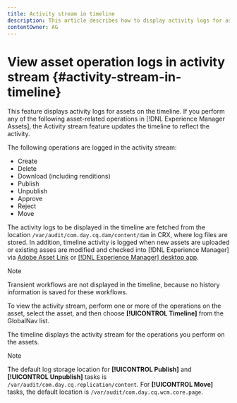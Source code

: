 ```yaml
---
title: Activity stream in timeline
description: This article describes how to display activity logs for assets on the timeline.
contentOwner: AG
---
```


# View asset operation logs in activity stream {#activity-stream-in-timeline}

This feature displays activity logs for assets on the timeline. If you perform any of the following asset-related operations in [!DNL Experience Manager Assets], the Activity stream feature updates the timeline to reflect the activity.

The following operations are logged in the activity stream:

* Create
* Delete
* Download (including renditions)
* Publish
* Unpublish
* Approve
* Reject
* Move

The activity logs to be displayed in the timeline are fetched from the location `/var/audit/com.day.cq.dam/content/dam` in CRX, where log files are stored.  In addition, timeline activity is logged when new assets are uploaded or existing asses are modified and checked into [!DNL Experience Manager] via [Adobe Asset Link](https://helpx.adobe.com/enterprise/using/manage-assets-using-adobe-asset-link.html) or [[!DNL Experience Manager] desktop app](https://experienceleague.adobe.com/docs/experience-manager-desktop-app/using/release-notes.html?lang=en).

>[!NOTE]
>
>Transient workflows are not displayed in the timeline, because no history information is saved for these workflows.

To view the activity stream, perform one or more of the operations on the asset, select the asset, and then choose **[!UICONTROL Timeline]** from the GlobalNav list.

<!-- ![timeline-2](assets/timeline-2.png) -->

The timeline displays the activity stream for the operations you perform on the assets.

<!-- ![activity_stream](assets/activity_stream.png) -->

>[!NOTE]
>
>The default log storage location for **[!UICONTROL Publish]** and **[!UICONTROL Unpublish]** tasks is `/var/audit/com.day.cq.replication/content`. For **[!UICONTROL Move]** tasks, the default location is `/var/audit/com.day.cq.wcm.core.page`.
